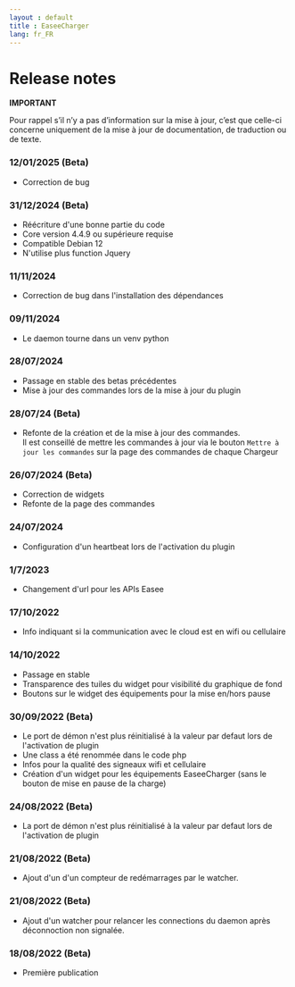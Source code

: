 ```yaml
---
layout : default
title : EaseeCharger
lang: fr_FR
---
```

# Release notes

**IMPORTANT**

Pour rappel s’il n’y a pas d’information sur la mise à jour, c’est que celle-ci concerne uniquement de la mise à jour de documentation, de traduction ou de texte.

### 12/01/2025 (Beta)
+ Correction de bug
 
### 31/12/2024 (Beta)
+ Réécriture d'une bonne partie du code
+ Core version 4.4.9 ou supérieure requise
+ Compatible Debian 12
+ N'utilise plus function Jquery

### 11/11/2024
+ Correction de bug dans l'installation des dépendances

### 09/11/2024
+ Le daemon tourne dans un venv python

### 28/07/2024
+ Passage en stable des betas précédentes
+ Mise à jour des commandes lors de la mise à jour du plugin

### 28/07/24 (Beta)
+ Refonte de la création et de la mise à jour des commandes.   
  Il est conseillé de mettre les commandes à jour via le bouton `Mettre à jour les commandes` sur la page des
  commandes de chaque Chargeur 

### 26/07/2024 (Beta)
+ Correction de widgets
+ Refonte de la page des commandes

### 24/07/2024
+ Configuration d'un heartbeat lors de l'activation du plugin

### 1/7/2023
+ Changement d'url pour les APIs Easee

### 17/10/2022
+ Info indiquant si la communication avec le cloud est en wifi ou cellulaire

### 14/10/2022
* Passage en stable
* Transparence des tuiles du widget pour visibilité du graphique de fond
* Boutons sur le widget des équipements pour la mise en/hors pause

### 30/09/2022 (Beta)
* Le port de démon n'est plus réinitialisé à la valeur par defaut lors de l'activation de plugin
* Une class a été renommée dans le code php
* Infos pour la qualité des signeaux wifi et cellulaire
* Création d'un widget pour les équipements EaseeCharger (sans le bouton de mise en pause de la charge)

### 24/08/2022 (Beta)
* La port de démon n'est plus réinitialisé à la valeur par defaut lors de l'activation de plugin

### 21/08/2022 (Beta)
* Ajout d'un d'un compteur de redémarrages par le watcher.

### 21/08/2022 (Beta)
* Ajout d'un watcher pour relancer les connections du daemon après déconnoction non signalée.

### 18/08/2022 (Beta)
* Première publication
